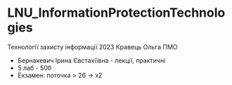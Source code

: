 # LNU_InformationProtectionTechnologies
Технології захисту інформації 2023 Кравець Ольга ПМО

- Бернакевич Ірина Євстахіївна - лекції, практичні
- 5 лаб - 50б
- Екзамен: поточка > 26 -> х2
